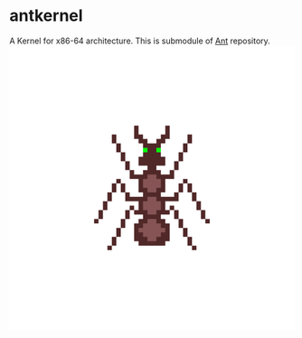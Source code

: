 # antkernel

A Kernel for x86-64 architecture. This is submodule of [Ant](https://github.com/8oito-bits/Ant) repository.
![](ant.png)
